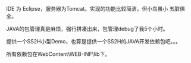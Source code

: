 IDE 为 Eclipse，服务器为Tomcat。实现的功能比较简洁，但小鸟虽小 五脏俱全。

JAVA的包管理真是麻烦，强行拼凑出来，包管理debug了我5个小时。

提供一个SS2H小型Demo，也算是提供一个SS2H的JAVA开发依赖包吧。。。

所有依赖包在WebContent\WEB-INF\lib下。
